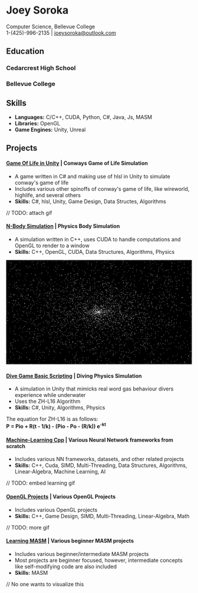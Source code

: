 # Joey Soroka
Computer Science, Bellevue College
<br>
1-(425)-996-2135 | joeysoroka@outlook.com

## Education
### Cedarcrest High School

### Bellevue College

## Skills
* **Languages:** C/C++, CUDA, Python, C#, Java, Js, MASM
* **Libraries:** OpenGL
* **Game Engines:** Unity, Unreal

## Projects
#### [Game Of Life in Unity](https://github.com/Joey574/GameOfLifeInUnity) | **Conways Game of Life Simulation**
* A game written in C# and making use of hlsl in Unity to simulate conway's game of life
* Includes various other spinoffs of conway's game of life, like wireworld, highlife, and several others
* **Skills:** C#, hlsl, Unity, Game Design, Data Structes, Algorithms

// TODO: attach gif

#### [N-Body Simulation](https://github.com/Joey574/NBodySimulation) | **Physics Body Simulation**
* A simulation written in C++, uses CUDA to handle computations and OpenGL to render to a window
* **Skills:** C++, OpenGL, CUDA, Data Structures, Algorithms, Physics

![NbodySim](https://github.com/Joey574/NBodySimulation/blob/master/NBodySimulation_CPU/videos/nbodysim5gif.gif)

#### [Dive Game Basic Scripting](https://github.com/Joey574/DiveGameBasicScripting) | **Diving Physics Simulation**
* A simulation in Unity that mimicks real word gas behaviour divers experience while underwater
* Uses the ZH-L16 Algorithm
* **Skills:** C#, Unity, Algorithms, Physics

The equation for ZH-L16 is as follows:
<br>
**P = Pio + R(t - 1/k) - (Pio - Po - (R/k)) e<sup>-kt</sup>**

#### [Machine-Learning Cpp](https://github.com/Joey574/MachineLearningCpp) | **Various Neural Network frameworks from scratch**
* Includes various NN frameworks, datasets, and other related projects
*  **Skills:** C++, Cuda, SIMD, Multi-Threading, Data Structures, Algorithms, Linear-Algebra, Machine Learning, AI

// TODO: embed learning gif

#### [OpenGL Projects](https://github.com/Joey574/OpenglProjects) | **Various OpenGL Projects**
* Includes various OpenGL projects
*  **Skills:** C++, Game Design, SIMD, Multi-Threading, Linear-Algebra, Math

// TODO: more gif

#### [Learning MASM](https://github.com/Joey574/LearningMASM) | **Various beginner MASM projects**
* Includes various beginner/intermediate MASM projects
* Most projects are beginner focused, however, intermediate concepts like self-modifying code are also included
*  **Skills:** MASM

// No one wants to visualize this
